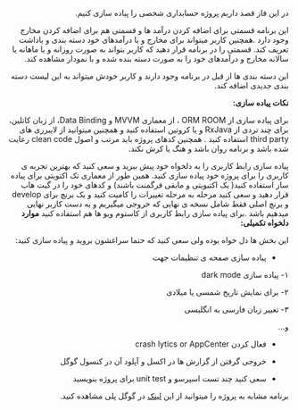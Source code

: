 <div dir="rtl" align='right'>

در این فاز قصد داریم پروژه حسابداری شخصی را پیاده سازی کنیم.

این برنامه قسمتی برای اضافه کردن درآمد ها و قسمتی هم برای اضافه کردن مخارج وجود دارد .همچنین کاربر میتواند برای مخارج و یا درآمدهای خود دسته بندی و یاداشت تعریف کند. قسمتی را در برنامه قرار دهید که  کاربر بتواند به صورت روزانه و یا ماهانه یا سالانه مخارج و درآمدهای خود را به صورت دسته بنده شده و با نمودار مشاهده کند.

این دسته بندی ها از قبل در برنامه وجود دارند و کاربر خودش میتواند به این لیست دسته بندی جدیدی اضافه کند.



**نکات پیاده سازی:**

برای پیاده سازی از ORM ROOM ، از معماری MVVM‌ و Data Binding،‌ از زبان کاتلین، برای چند تردی از RxJava و یا کروتین استفاده کنید و همچنین میتوانید از لایبرری های third party استفاده کنید .
همچنین کدهای پروژه باید مرتب و اصول clean code رعایت شده باشد و برنامه روان باشد و هنگ یا کرش نکند.

پیاده سازی رابط کاربری را به دلخواه خود پیش ببرید و سعی کنید که بهترین تجربه ی کاربری را برای پروژه خود پیاده سازی کنید.
همین طور از معماری تک اکتویتی برای پیاده ساز استفاده کنید( یک اکتیویتی و مابقی فرگمنت باشند)
 و کدهای خود را در گیت هاب قرار دهید و سعی کنید مرحله به مرحله تغییرات را کامیت کنید و یک برنچ برای develop و برنچ اصلی فقط شامل نسخه ی نهایی که خروجی میگیریم و به  دست کاربر نهایی میدهیم باشد
.برای پیاده سازی رابط کاربری از کاستوم ویو ها هم استفاده کنید
**موارد دلخواه تکمیلی:**

این بخش ها دل خواه بوده ولی سعی کنید که حتما سراغشون بروید و پیاده سازی کنید:

- پیاده سازی صفحه ی تنظیمات جهت

۱- پیاده سازی dark mode

۲- برای نمایش تاریخ شمسی یا میلادی

۳- تغییر زبان فارسی به انگلیسی

و...

- فعال کردن crash lytics or AppCenter 

- خروجی گرفتن از گزارش ها در اکسل و آپلود آن در کنسول گوگل
- سعی کنید چند تست اسپرسو و unit test برای پروژه بنویسید

برنامه مشابه به پروژه را میتوانید از این [لینک](https://play.google.com/store/apps/details?id=com.monefy.app.lite&hl=en&gl=US) در گوگل پلی مشاهده کنید.


</div>
